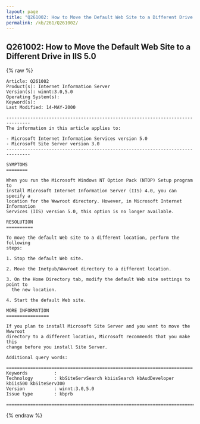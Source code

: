 ```yaml
---
layout: page
title: "Q261002: How to Move the Default Web Site to a Different Drive in IIS 5.0"
permalink: /kb/261/Q261002/
---
```


## Q261002: How to Move the Default Web Site to a Different Drive in IIS 5.0

{% raw %}

	Article: Q261002
	Product(s): Internet Information Server
	Version(s): winnt:3.0,5.0
	Operating System(s): 
	Keyword(s): 
	Last Modified: 14-MAY-2000
	
	-------------------------------------------------------------------------------
	The information in this article applies to:
	
	- Microsoft Internet Information Services version 5.0 
	- Microsoft Site Server version 3.0 
	-------------------------------------------------------------------------------
	
	SYMPTOMS
	========
	
	When you run the Microsoft Windows NT Option Pack (NTOP) Setup program to
	install Microsoft Internet Information Server (IIS) 4.0, you can specify a
	location for the Wwwroot directory. However, in Microsoft Internet Information
	Services (IIS) version 5.0, this option is no longer available.
	
	RESOLUTION
	==========
	
	To move the default Web site to a different location, perform the following
	steps:
	
	1. Stop the default Web site.
	
	2. Move the Inetpub/Wwwroot directory to a different location.
	
	3. On the Home Directory tab, modify the default Web site settings to point to
	  the new location.
	
	4. Start the default Web site.
	
	MORE INFORMATION
	================
	
	If you plan to install Microsoft Site Server and you want to move the Wwwroot
	directory to a different location, Microsoft recommends that you make this
	change before you install Site Server.
	
	Additional query words:
	
	======================================================================
	Keywords          :  
	Technology        : kbSiteServSearch kbiisSearch kbAudDeveloper kbiis500 kbSiteServ300
	Version           : winnt:3.0,5.0
	Issue type        : kbprb
	
	=============================================================================
	

{% endraw %}
